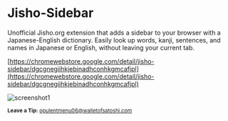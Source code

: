 # Jisho-Sidebar

Unofficial Jisho.org extension that adds a sidebar to your browser with a Japanese-English dictionary.
Easily look up words, kanji, sentences, and names in Japanese or English, without leaving your current tab.

[https://chromewebstore.google.com/detail/jisho-sidebar/dgcgnegiihkjebinadhconhkgmcafjpl](https://chromewebstore.google.com/detail/jisho-sidebar/dgcgnegiihkjebinadhconhkgmcafjpl)

![screenshot1](https://github.com/user-attachments/assets/c3a1f5ad-761d-4786-adc9-b68099b6f7ce)

<sub>**Leave a Tip:** opulentmenu06@walletofsatoshi.com</sub>


